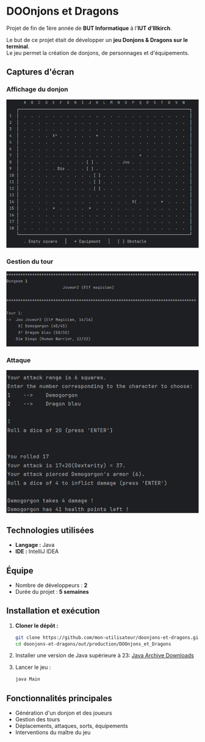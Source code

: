 # DOOnjons et Dragons

Projet de fin de 1ère année de **BUT Informatique** à l’**IUT d’Illkirch**.

Le but de ce projet était de développer un **jeu Donjons & Dragons sur le terminal**.  
Le jeu permet la création de donjons, de personnages et d'équipements.


## Captures d'écran

### Affichage du donjon
![Texte alternatif](captures/donjon.png "Affichage du donjon")

### Gestion du tour
![Texte alternatif](captures/tour.png "Gestion du tour")

### Attaque
![Texte alternatif](captures/attaque.png "Attaque")


## Technologies utilisées

- **Langage :** Java   
- **IDE :** IntelliJ IDEA


## Équipe

- Nombre de développeurs : **2**  
- Durée du projet : **5 semaines**


## Installation et exécution

1. **Cloner le dépôt :**
    ```bash
    git clone https://github.com/mon-utilisateur/doonjons-et-dragons.git
    cd doonjons-et-dragons/out/production/DOOnjons_et_Dragons
2. Installer une version de Java supérieure à 23:
    [Java Archive Downloads](https://www.oracle.com/java/technologies/javase/jdk23-archive-downloads.html)

3. Lancer le jeu :
    ```bash
    java Main


## Fonctionnalités principales

- Génération d'un donjon et des joueurs
- Gestion des tours
- Déplacements, attaques, sorts, équipements
- Interventions du maître du jeu

